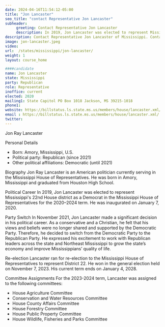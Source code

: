```yaml
---
date: 2024-04-16T11:54:12-05:00
title: "Jon Lancaster"
seo_title: "contact Representative Jon Lancaster"
subheader:
     greeting: Contact Representative Jon Lancaster
     description: In 2019, Jon Lancaster was elected to represent Mississippi's 22nd House district as a Democrat in the Mississippi House of Representatives for the 2020–2024 term. He was inaugurated on January 7, 2020.
description: Contact Representative Jon Lancaster of Mississippi. Contact information for Jon Lancaster includes email address, phone number, and mailing address.
image: jon-lancaster.jpeg
video:
url:  /states/mississippi/jon-lancaster/
weight: 1
layout: course_home

####candidate
name: Jon Lancaster
state: Mississippi
party: Republican
role: Representative
inoffice: current
elected: 2020
mailing1: State Capitol PO Box 1018 Jackson, MS 39215-1018
phone1:
website: https://billstatus.ls.state.ms.us/members/house/lancaster.xml/
email : https://billstatus.ls.state.ms.us/members/house/lancaster.xml/
twitter:
---
```


Jon Ray Lancaster

Personal Details
- Born: Amory, Mississippi, U.S.
- Political party: Republican (since 2021)
- Other political affiliations: Democratic (until 2021)

Biography
Jon Ray Lancaster is an American politician currently serving in the Mississippi House of Representatives. He was born in Amory, Mississippi and graduated from Houston High School.

Political Career
In 2019, Jon Lancaster was elected to represent Mississippi's 22nd House district as a Democrat in the Mississippi House of Representatives for the 2020–2024 term. He was inaugurated on January 7, 2020.

Party Switch
In November 2021, Jon Lancaster made a significant decision in his political career. As a conservative and a Christian, he felt that his views and beliefs were no longer shared and supported by the Democratic Party. Therefore, he decided to switch from the Democratic Party to the Republican Party. He expressed his excitement to work with Republican leaders across the state and Northeast Mississippi to grow the state’s economy and improve Mississippians’ quality of life.

Re-election
Lancaster ran for re-election to the Mississippi House of Representatives to represent District 22. He won in the general election held on November 7, 2023. His current term ends on January 4, 2028.

Committee Assignments
For the 2023-2024 term, Lancaster was assigned to the following committees:
- House Agriculture Committee
- Conservation and Water Resources Committee
- House County Affairs Committee
- House Forestry Committee
- House Public Property Committee
- House Wildlife, Fisheries and Parks Committee
